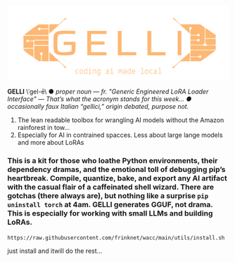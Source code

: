 ![logo](logo.svg)

**GELLI** \ˈgel-ē\ ● *proper noun* — *fr. "Generic Engineered LoRA Loader Interface" — That’s what the acronym stands for this week... ● occasionally faux Italian “gellici,” origin debated, purpose not.*

1. The lean readable toolbox for wrangling AI models without the Amazon rainforest in tow...
2. Especially for AI in contrained spacces. Less about large lange models and more about  LoRAs

### This is a kit for those who loathe Python environments, their dependency dramas, and the emotional toll of debugging pip’s heartbreak. Compile, quantize, bake, and export any AI artifact with the casual flair of a caffeinated shell wizard. There are gotchas (there always are), but nothing like a surprise `pip uninstall torch` at 4am. GELLI generates GGUF, not drama. This is especially for working with  small LLMs and building LoRAs.

```bash
https://raw.githubusercontent.com/frinknet/wacc/main/utils/install.sh | sh
```

just install and itwill do the rest...
